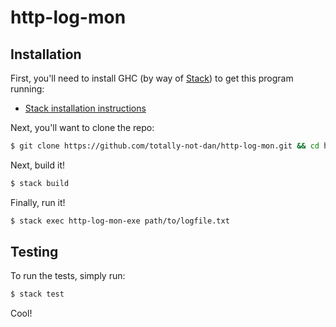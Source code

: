 # http-log-mon

## Installation

First, you'll need to install GHC (by way of [Stack](https://docs.haskellstack.org/en/stable/README/)) to get this program running:

- [Stack installation instructions](https://docs.haskellstack.org/en/stable/install_and_upgrade/)

Next, you'll want to clone the repo:

```sh
$ git clone https://github.com/totally-not-dan/http-log-mon.git && cd http-log-mon
```

Next, build it!

```sh
$ stack build
```

Finally, run it!

```sh
$ stack exec http-log-mon-exe path/to/logfile.txt
```

## Testing

To run the tests, simply run:

```sh
$ stack test
```

Cool!

